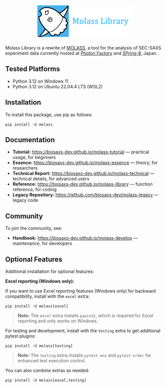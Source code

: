 <h1 align="center"><a href="https://biosaxs-dev.github.io/molass-library"><img src="docs/_static/molass-title.png" width="300"></a></h1>

Molass Library is a rewrite of [MOLASS](https://pfwww.kek.jp/saxs/MOLASSE.html), a tool for the analysis of SEC-SAXS experiment data currently hosted at [Photon Factory](https://www2.kek.jp/imss/pf/eng/) and [SPring-8](http://www.spring8.or.jp/en/), Japan.

## Tested Platforms

- Python 3.12 on Windows 11
- Python 3.12 on Ubuntu 22.04.4 LTS (WSL2)

## Installation

To install this package, use pip as follows:

```
pip install -U molass
```

## Documentation

- **Tutorial:** https://biosaxs-dev.github.io/molass-tutorial — practical usage, for beginners
- **Essence:** https://biosaxs-dev.github.io/molass-essence — theory, for researchers
- **Technical Report:** https://biosaxs-dev.github.io/molass-technical — technical details, for advanced users
- **Reference:** https://biosaxs-dev.github.io/molass-library — function reference, for coding
- **Legacy Repository:** https://github.com/biosaxs-dev/molass-legacy — legacy code

## Community

To join the community, see:

- **Handbook:** https://biosaxs-dev.github.io/molass-develop — maintenance, for developers

## Optional Features

Additional installation for optional features:

**Excel reporting (Windows only):**

If you want to use Excel reporting features (Windows only) for backward compatibility, install with the `excel` extra:

```
pip install -U molass[excel]
```

> **Note:** The `excel` extra installs `pywin32`, which is required for Excel reporting and only works on Windows.

For testing and development, install with the `testing` extra to get additional pytest plugins:

```
pip install -U molass[testing]
```

> **Note:** The `testing` extra installs `pytest-env` and `pytest-order` for enhanced test execution control.

You can also combine extras as needed:

```
pip install -U molass[excel,testing]
```